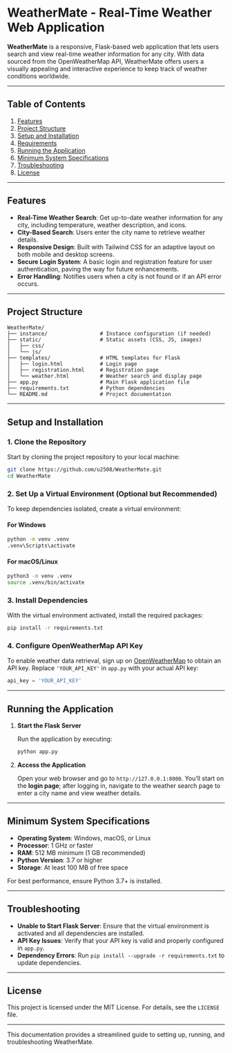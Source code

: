 # WeatherMate - Real-Time Weather Web Application

**WeatherMate** is a responsive, Flask-based web application that lets users search and view real-time weather information for any city. With data sourced from the OpenWeatherMap API, WeatherMate offers users a visually appealing and interactive experience to keep track of weather conditions worldwide.

---

## Table of Contents

1. [Features](#features)
2. [Project Structure](#project-structure)
3. [Setup and Installation](#setup-and-installation)
4. [Requirements](#requirements)
5. [Running the Application](#running-the-application)
6. [Minimum System Specifications](#minimum-system-specifications)
7. [Troubleshooting](#troubleshooting)
8. [License](#license)

---

## Features

- **Real-Time Weather Search**: Get up-to-date weather information for any city, including temperature, weather description, and icons.
- **City-Based Search**: Users enter the city name to retrieve weather details.
- **Responsive Design**: Built with Tailwind CSS for an adaptive layout on both mobile and desktop screens.
- **Secure Login System**: A basic login and registration feature for user authentication, paving the way for future enhancements.
- **Error Handling**: Notifies users when a city is not found or if an API error occurs.

---

## Project Structure

```plaintext
WeatherMate/
├── instance/                 # Instance configuration (if needed)
├── static/                   # Static assets (CSS, JS, images)
│   ├── css/
│   └── js/
├── templates/                # HTML templates for Flask
│   ├── login.html            # Login page
│   ├── registration.html     # Registration page
│   └── weather.html          # Weather search and display page
├── app.py                    # Main Flask application file
├── requirements.txt          # Python dependencies
└── README.md                 # Project documentation
```

---

## Setup and Installation

### 1. Clone the Repository

Start by cloning the project repository to your local machine:

```bash
git clone https://github.com/u2508/WeatherMate.git
cd WeatherMate
```

### 2. Set Up a Virtual Environment (Optional but Recommended)

To keep dependencies isolated, create a virtual environment:

#### For Windows
```bash
python -m venv .venv
.venv\Scripts\activate
```

#### For macOS/Linux
```bash
python3 -m venv .venv
source .venv/bin/activate
```

### 3. Install Dependencies

With the virtual environment activated, install the required packages:

```bash
pip install -r requirements.txt
```

### 4. Configure OpenWeatherMap API Key

To enable weather data retrieval, sign up on [OpenWeatherMap](https://openweathermap.org/) to obtain an API key. Replace `'YOUR_API_KEY'` in `app.py` with your actual API key:

```python
api_key = 'YOUR_API_KEY'
```

---

## Running the Application

1. **Start the Flask Server**

   Run the application by executing:

   ```bash
   python app.py
   ```

2. **Access the Application**

   Open your web browser and go to `http://127.0.0.1:8000`. You’ll start on the **login page**; after logging in, navigate to the weather search page to enter a city name and view weather details.

---

## Minimum System Specifications

- **Operating System**: Windows, macOS, or Linux
- **Processor**: 1 GHz or faster
- **RAM**: 512 MB minimum (1 GB recommended)
- **Python Version**: 3.7 or higher
- **Storage**: At least 100 MB of free space

For best performance, ensure Python 3.7+ is installed.

---

## Troubleshooting

- **Unable to Start Flask Server**: Ensure that the virtual environment is activated and all dependencies are installed.
- **API Key Issues**: Verify that your API key is valid and properly configured in `app.py`.
- **Dependency Errors**: Run `pip install --upgrade -r requirements.txt` to update dependencies.

---

## License

This project is licensed under the MIT License. For details, see the `LICENSE` file.

---

This documentation provides a streamlined guide to setting up, running, and troubleshooting WeatherMate.